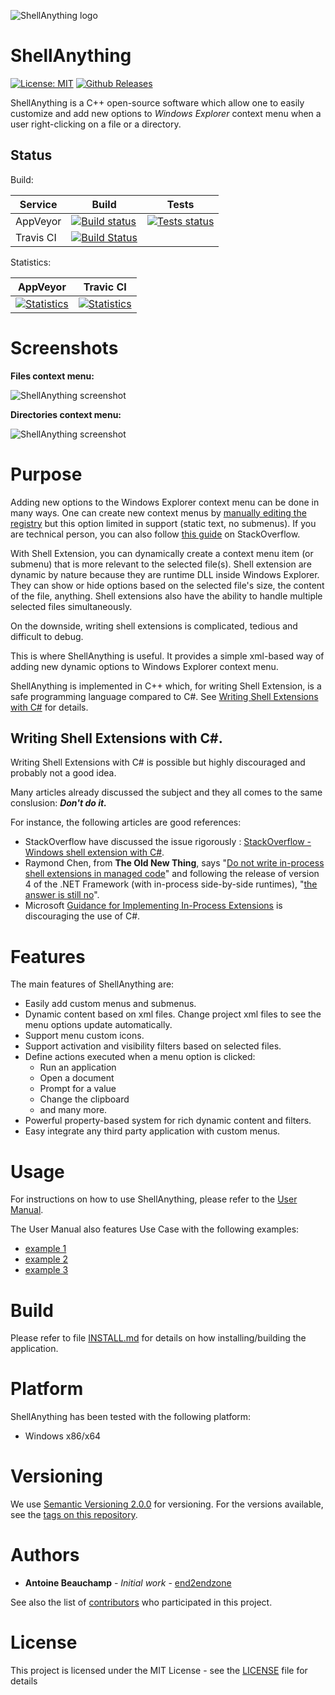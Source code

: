 ![ShellAnything logo](docs/ShellAnything-splashscreen.jpg?raw=true)


# ShellAnything #
[![License: MIT](https://img.shields.io/badge/License-MIT-yellow.svg)](https://opensource.org/licenses/MIT)
[![Github Releases](https://img.shields.io/github/release/end2endzone/shellanything.svg)](https://github.com/end2endzone/shellanything/releases)

ShellAnything is a C++ open-source software which allow one to easily customize and add new options to *Windows Explorer* context menu when a user right-clicking on a file or a directory.




## Status ##

Build:

| Service | Build | Tests |
|----|-------|-------|
| AppVeyor | [![Build status](https://img.shields.io/appveyor/ci/end2endzone/ShellAnything/master.svg?logo=appveyor)](https://ci.appveyor.com/project/end2endzone/shellanything) | [![Tests status](https://img.shields.io/appveyor/tests/end2endzone/shellanything/master.svg?logo=appveyor)](https://ci.appveyor.com/project/end2endzone/shellanything/branch/master/tests) |
| Travis CI | [![Build Status](https://img.shields.io/travis/end2endzone/ShellAnything/master.svg?logo=travis&style=flat)](https://travis-ci.org/end2endzone/ShellAnything) |  |

Statistics:

| AppVeyor | Travic CI |
|----------|-----------|
| [![Statistics](https://buildstats.info/appveyor/chart/end2endzone/shellanything)](https://ci.appveyor.com/project/end2endzone/shellanything/branch/master) | [![Statistics](https://buildstats.info/travisci/chart/end2endzone/ShellAnything)](https://travis-ci.org/end2endzone/ShellAnything) |




# Screenshots #

**Files context menu:**

![ShellAnything screenshot](docs/screenshot_file.png?raw=true)


**Directories context menu:**

![ShellAnything screenshot](docs/screenshot_folder.png?raw=true)




# Purpose #

Adding new options to the Windows Explorer context menu can be done in many ways. One can create new context menus by [manually editing the registry](https://www.groovypost.com/howto/add-any-program-windows-context-menu/) but this option limited in support (static text, no submenus). If you are technical person, you can also follow [this guide](https://stackoverflow.com/questions/20449316/how-add-context-menu-item-to-windows-explorer-for-folders) on StackOverflow.

With Shell Extension, you can dynamically create a context menu item (or submenu) that is more relevant to the selected file(s).
Shell extension are dynamic by nature because they are runtime DLL inside Windows Explorer. They can show or hide options based on the selected file's size, the content of the file, anything.
Shell extensions also have the ability to handle multiple selected files simultaneously.

On the downside, writing shell extensions is complicated, tedious and difficult to debug. 

This is where ShellAnything is useful. It provides a simple xml-based way of adding new dynamic options to Windows Explorer context menu.

ShellAnything is implemented in C++ which, for writing Shell Extension, is a safe programming language compared to C#. See [Writing Shell Extensions with C&#35;](#writing-shell-extensions-with-c) for details.



## Writing Shell Extensions with C&#35;. ##

Writing Shell Extensions with C# is possible but highly discouraged and probably not a good idea.

Many articles already discussed the subject and they all comes to the same conslusion: ***Don't do it.***

For instance, the following articles are good references:
* StackOverflow have discussed the issue rigorously : [StackOverflow - Windows shell extension with C#](https://stackoverflow.com/questions/2194572/windows-shell-extension-with-c-sharp/2194638#2194638).
* Raymond Chen, from **The Old New Thing**, says "[Do not write in-process shell extensions in managed code](https://devblogs.microsoft.com/oldnewthing/20061218-01/?p=28693)" and following the release of version 4 of the .NET Framework (with in-process side-by-side runtimes), "[the answer is still no](https://devblogs.microsoft.com/oldnewthing/?p=5163)".
* Microsoft [Guidance for Implementing In-Process Extensions](https://docs.microsoft.com/en-us/previous-versions/windows/desktop/legacy/dd758089(v=vs.85)) is discouraging the use of C#.




# Features #

The main features of ShellAnything are:

* Easily add custom menus and submenus.
* Dynamic content based on xml files. Change project xml files to see the menu options update automatically.
* Support menu custom icons.
* Support activation and visibility filters based on selected files.
* Define actions executed when a menu option is clicked:
  * Run an application
  * Open a document
  * Prompt for a value
  * Change the clipboard
  * and many more.
* Powerful property-based system for rich dynamic content and filters.
* Easy integrate any third party application with custom menus.




# Usage #

For instructions on how to use ShellAnything, please refer to the [User Manual](UserManual.md).

The User Manual also features Use Case with the following examples:

* [example 1](UserManual.md#test)
* [example 2](UserManual.md#test)
* [example 3](UserManual.md#test)




# Build #

Please refer to file [INSTALL.md](INSTALL.md) for details on how installing/building the application.




# Platform #

ShellAnything has been tested with the following platform:

*   Windows x86/x64




# Versioning #

We use [Semantic Versioning 2.0.0](http://semver.org/) for versioning. For the versions available, see the [tags on this repository](https://github.com/end2endzone/ShellAnything/tags).




# Authors #

* **Antoine Beauchamp** - *Initial work* - [end2endzone](https://github.com/end2endzone)

See also the list of [contributors](https://github.com/end2endzone/ShellAnything/blob/master/AUTHORS) who participated in this project.




# License #

This project is licensed under the MIT License - see the [LICENSE](LICENSE) file for details
